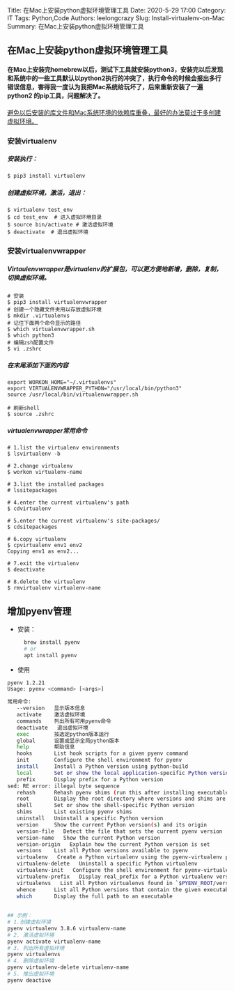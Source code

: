Title: 在Mac上安装python虚拟环境管理工具
Date: 2020-5-29 17:00
Category: IT
Tags: Python,Code
Authors: leelongcrazy
Slug: Install-virtualenv-on-Mac
Summary: 在Mac上安装python虚拟环境管理工具

在Mac上安装python虚拟环境管理工具
---

#### 在Mac上安装完homebrew以后，测试下工具就安装python3，安装完以后发现和系统中的一些工具默认以python2执行的冲突了，执行命令的时候会报出多行错误信息，害得我一度认为我把Mac系统给玩坏了，后来重新安装了一遍python2 的pip工具，问题解决了。

[避免以后安装的库文件和Mac系统环境的依赖库重叠，最好的办法莫过于多创建虚拟环境。](https://www.cnblogs.com/kaid/p/8227635.html "在Mac上搭建Python虚拟环境")

### 安装virtualenv

##### 安装执行：
```zsh
$ pip3 install virtualenv
```
##### 创建虚拟环境，激活，退出：
```
$ virtualenv test_env
$ cd test_env  # 进入虚拟环境目录
$ source bin/activate # 激活虚拟环境
$ deactivate  # 退出虚拟环境
```

### 安装virtualenvwrapper

##### Virtaulenvwrapper是virtualenv的扩展包，可以更方便地新增，删除，复制，切换虚拟环境。

```
# 安装
$ pip3 install virtualenvwrapper
# 创建一个隐藏文件夹用以存放虚拟环境
$ mkdir .virtualenvs
# 记住下面两个命令显示的路径
$ which virtualenvwrapper.sh
$ which python3
# 编辑zsh配置文件
$ vi .zshrc
```
##### 在末尾添加下面的内容
```
export WORKON_HOME="~/.virtualenvs"
export VIRTUALENVWRAPPER_PYTHON="/usr/local/bin/python3"
source /usr/local/bin/virtualenvwrapper.sh
```
```
# 刷新shell
$ source .zshrc
```

##### virtualenvwrapper常用命令
```
# 1.list the virtualenv environments
$ lsvirtualenv -b

# 2.change virtualenv
$ workon virtualenv-name

# 3.list the installed packages
# lssitepackages

# 4.enter the current virtualenv's path
$ cdvirtualenv

# 5.enter the current virtualenv's site-packages/
$ cdsitepackages

# 6.copy virtualenv
$ cpvirtualenv env1 env2
Copying env1 as env2...

# 7.exit the virtualenv
$ deactivate

# 8.delete the virtualenv
$ rmvirtualenv virtualenv-name
```

## 增加pyenv管理

* 安装：

  ``` bash
    brew install pyenv
    # or 
    apt install pyenv
  ```

* 使用

``` bash
pyenv 1.2.21
Usage: pyenv <command> [<args>]

常用命令:
   --version   显示版本信息
   activate    激活虚拟环境
   commands    列出所有可用pyenv命令
   deactivate   退出虚拟环境
   exec        按选定python版本运行
   global      设置或显示全局python版本
   help        帮助信息
   hooks       List hook scripts for a given pyenv command
   init        Configure the shell environment for pyenv
   install     Install a Python version using python-build
   local       Set or show the local application-specific Python version(s)
   prefix      Display prefix for a Python version
sed: RE error: illegal byte sequence
   rehash      Rehash pyenv shims (run this after installing executables)
   root        Display the root directory where versions and shims are kept
   shell       Set or show the shell-specific Python version
   shims       List existing pyenv shims
   uninstall   Uninstall a specific Python version
   version     Show the current Python version(s) and its origin
   version-file   Detect the file that sets the current pyenv version
   version-name   Show the current Python version
   version-origin   Explain how the current Python version is set
   versions    List all Python versions available to pyenv
   virtualenv   Create a Python virtualenv using the pyenv-virtualenv plugin
   virtualenv-delete   Uninstall a specific Python virtualenv
   virtualenv-init   Configure the shell environment for pyenv-virtualenv
   virtualenv-prefix   Display real_prefix for a Python virtualenv version
   virtualenvs   List all Python virtualenvs found in `$PYENV_ROOT/versions/*`.
   whence      List all Python versions that contain the given executable
   which       Display the full path to an executable
   
   
## 示例：
# 1.创建虚拟环境
pyenv virtualenv 3.8.6 virtualenv-name
# 2. 激活虚拟环境
pyenv activate virtualenv-name
# 3. 列出所有虚拟环境
pyenv virtualenvs
# 4. 删除虚拟环境
pyenv virtualenv-delete virtualenv-name
# 5. 推出虚拟环境
pyenv deactive
```